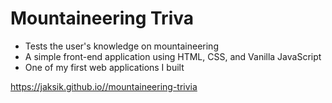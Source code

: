 # Mountaineering Triva #
* Tests the user's knowledge on mountaineering
* A simple front-end application using HTML, CSS, and Vanilla JavaScript
* One of my first web applications I built


https://jaksik.github.io//mountaineering-trivia
